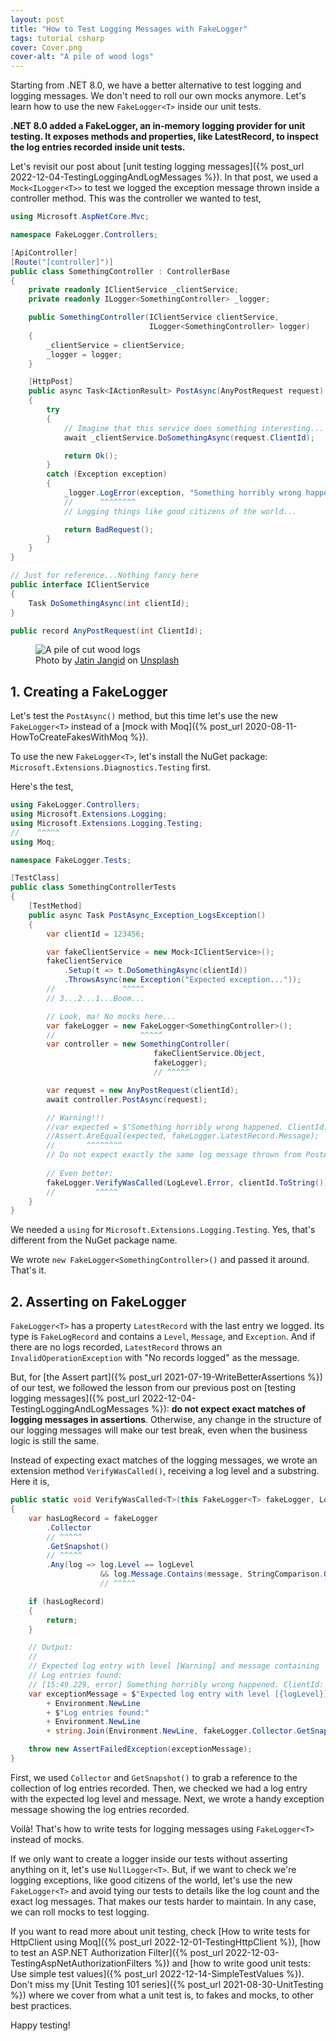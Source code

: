 ```yaml
---
layout: post
title: "How to Test Logging Messages with FakeLogger"
tags: tutorial csharp
cover: Cover.png
cover-alt: "A pile of wood logs" 
---
```


Starting from .NET 8.0, we have a better alternative to test logging and logging messages. We don't need to roll our own mocks anymore. Let's learn how to use the new `FakeLogger<T>` inside our unit tests.

**.NET 8.0 added a FakeLogger, an in-memory logging provider for unit testing. It exposes methods and properties, like LatestRecord, to inspect the log entries recorded inside unit tests.**

Let's revisit our post about [unit testing logging messages]({% post_url 2022-12-04-TestingLoggingAndLogMessages %}). In that post, we used a `Mock<ILogger<T>>` to test we logged the exception message thrown inside a controller method. This was the controller we wanted to test,

```csharp
using Microsoft.AspNetCore.Mvc;

namespace FakeLogger.Controllers;

[ApiController]
[Route("[controller]")]
public class SomethingController : ControllerBase
{
    private readonly IClientService _clientService;
    private readonly ILogger<SomethingController> _logger;

    public SomethingController(IClientService clientService,
                               ILogger<SomethingController> logger)
    {
        _clientService = clientService;
        _logger = logger;
    }

    [HttpPost]
    public async Task<IActionResult> PostAsync(AnyPostRequest request)
    {
        try
        {
            // Imagine that this service does something interesting...
            await _clientService.DoSomethingAsync(request.ClientId);

            return Ok();
        }
        catch (Exception exception)
        {
            _logger.LogError(exception, "Something horribly wrong happened. ClientId: [{clientId}]", request.ClientId);
            //      ^^^^^^^^
            // Logging things like good citizens of the world...

            return BadRequest();
        }
    }
}

// Just for reference...Nothing fancy here
public interface IClientService
{
    Task DoSomethingAsync(int clientId);
}

public record AnyPostRequest(int ClientId);
```

<figure>
<img src="https://images.unsplash.com/photo-1624782460910-df75c1f7a0bc?crop=entropy&cs=tinysrgb&fit=crop&fm=jpg&h=400&ixid=MnwxfDB8MXxyYW5kb218MHx8fHx8fHx8MTcxMTA1MjUwMw&ixlib=rb-4.0.3&q=80&w=600" alt="A pile of cut wood logs">

<figcaption>Photo by <a href="https://unsplash.com/@jatin_graphix?utm_content=creditCopyText&utm_medium=referral&utm_source=unsplash">Jatin Jangid</a> on <a href="https://unsplash.com/photos/brown-and-gray-brick-wall-1f0DB1u7p8Q?utm_content=creditCopyText&utm_medium=referral&utm_source=unsplash">Unsplash</a></figcaption>
</figure>


## 1. Creating a FakeLogger

Let's test the `PostAsync()` method, but this time let's use the new `FakeLogger<T>` instead of a [mock with Moq]({% post_url 2020-08-11-HowToCreateFakesWithMoq %}).

To use the new `FakeLogger<T>`, let's install the NuGet package: `Microsoft.Extensions.Diagnostics.Testing` first.

Here's the test,

```csharp
using FakeLogger.Controllers;
using Microsoft.Extensions.Logging;
using Microsoft.Extensions.Logging.Testing;
//    ^^^^^
using Moq;

namespace FakeLogger.Tests;

[TestClass]
public class SomethingControllerTests
{
    [TestMethod]
    public async Task PostAsync_Exception_LogsException()
    {
        var clientId = 123456;

        var fakeClientService = new Mock<IClientService>();
        fakeClientService
            .Setup(t => t.DoSomethingAsync(clientId))
            .ThrowsAsync(new Exception("Expected exception..."));
        //               ^^^^^
        // 3...2...1...Boom...

        // Look, ma! No mocks here...
        var fakeLogger = new FakeLogger<SomethingController>();
        //                   ^^^^^
        var controller = new SomethingController(
                                fakeClientService.Object,
                                fakeLogger);
                                // ^^^^^

        var request = new AnyPostRequest(clientId);
        await controller.PostAsync(request);

        // Warning!!!
        //var expected = $"Something horribly wrong happened. ClientId: [{clientId}]";
        //Assert.AreEqual(expected, fakeLogger.LatestRecord.Message);
        //       ^^^^^^^^
        // Do not expect exactly the same log message thrown from PostAsync()
        
        // Even better:
        fakeLogger.VerifyWasCalled(LogLevel.Error, clientId.ToString());
        //         ^^^^^
    }
}
```

We needed a `using` for `Microsoft.Extensions.Logging.Testing`. Yes, that's different from the NuGet package name.

We wrote `new FakeLogger<SomethingController>()` and passed it around. That's it.

## 2. Asserting on FakeLogger

`FakeLogger<T>` has a property `LatestRecord` with the last entry we logged. Its type is `FakeLogRecord` and contains a `Level`, `Message`, and `Exception`. And if there are no logs recorded, `LatestRecord` throws an `InvalidOperationException` with "No records logged" as the message.

But, for [the Assert part]({% post_url 2021-07-19-WriteBetterAssertions %}) of our test, we followed the lesson from our previous post on [testing logging messages]({% post_url 2022-12-04-TestingLoggingAndLogMessages %}): **do not expect exact matches of logging messages in assertions**. Otherwise, any change in the structure of our logging messages will make our test break, even when the business logic is still the same.

Instead of expecting exact matches of the logging messages, we wrote an extension method `VerifyWasCalled()`, receiving a log level and a substring. Here it is,

```csharp
public static void VerifyWasCalled<T>(this FakeLogger<T> fakeLogger, LogLevel logLevel, string message)
{
    var hasLogRecord = fakeLogger
        .Collector
        // ^^^^^
        .GetSnapshot()
        // ^^^^^
        .Any(log => log.Level == logLevel
                    && log.Message.Contains(message, StringComparison.OrdinalIgnoreCase));
                    // ^^^^^

    if (hasLogRecord)
    {
        return;
    }

    // Output:
    //
    // Expected log entry with level [Warning] and message containing 'Something else' not found.
    // Log entries found:
    // [15:49.229, error] Something horribly wrong happened. ClientId: [123456]
    var exceptionMessage = $"Expected log entry with level [{logLevel}] and message containing '{message}' not found."
        + Environment.NewLine
        + $"Log entries found:"
        + Environment.NewLine
        + string.Join(Environment.NewLine, fakeLogger.Collector.GetSnapshot().Select(l => l));

    throw new AssertFailedException(exceptionMessage);
}
```

First, we used `Collector` and `GetSnapshot()` to grab a reference to the collection of log entries recorded. Then, we checked we had a log entry with the expected log level and message. Next, we wrote a handy exception message showing the log entries recorded.

Voilà! That's how to write tests for logging messages using `FakeLogger<T>` instead of mocks.

If we only want to create a logger inside our tests without asserting anything on it, let's use `NullLogger<T>`. But, if we want to check we're logging exceptions, like good citizens of the world, let's use the new `FakeLogger<T>` and avoid tying our tests to details like the log count and the exact log messages. That makes our tests harder to maintain. In any case, we can roll mocks to test logging.

If you want to read more about unit testing, check [How to write tests for HttpClient using Moq]({% post_url 2022-12-01-TestingHttpClient %}), [how to test an ASP.NET Authorization Filter]({% post_url 2022-12-03-TestingAspNetAuthorizationFilters %}) and [how to write good unit tests: Use simple test values]({% post_url 2022-12-14-SimpleTestValues %}). Don't miss my [Unit Testing 101 series]({% post_url 2021-08-30-UnitTesting %}) where we cover from what a unit test is, to fakes and mocks, to other best practices.

Happy testing!